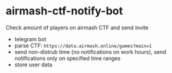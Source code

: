 # airmash-ctf-notify-bot
Check amount of players on airmash CTF and send invite

* telegram bot
* parse CTF: `https://data.airmash.online/games?main=1`
* send non-distrub time (no notifications on work hours), send notifications only on specified time ranges
* store user data
